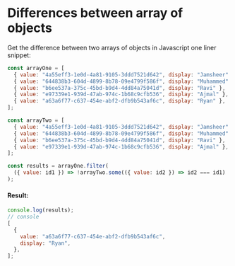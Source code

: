 # Differences between array of objects

Get the difference between two arrays of objects in Javascript one liner snippet:

```js
const arrayOne = [
  { value: "4a55eff3-1e0d-4a81-9105-3ddd7521d642", display: "Jamsheer" },
  { value: "644838b3-604d-4899-8b78-09e4799f586f", display: "Muhammed" },
  { value: "b6ee537a-375c-45bd-b9d4-4dd84a75041d", display: "Ravi" },
  { value: "e97339e1-939d-47ab-974c-1b68c9cfb536", display: "Ajmal" },
  { value: "a63a6f77-c637-454e-abf2-dfb9b543af6c", display: "Ryan" },
];

const arrayTwo = [
  { value: "4a55eff3-1e0d-4a81-9105-3ddd7521d642", display: "Jamsheer" },
  { value: "644838b3-604d-4899-8b78-09e4799f586f", display: "Muhammed" },
  { value: "b6ee537a-375c-45bd-b9d4-4dd84a75041d", display: "Ravi" },
  { value: "e97339e1-939d-47ab-974c-1b68c9cfb536", display: "Ajmal" },
];
```

```js
const results = arrayOne.filter(
  ({ value: id1 }) => !arrayTwo.some(({ value: id2 }) => id2 === id1)
);
```

#### Result:

```js
console.log(results);
// console
[
  {
    value: "a63a6f77-c637-454e-abf2-dfb9b543af6c",
    display: "Ryan",
  },
];
```
